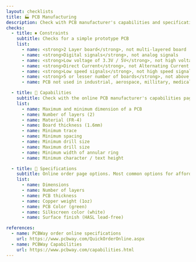 ```yaml
---
layout: checklists
title: 🏭 PCB Manufacturing
description: Check with PCB manufacturer's capabilities and specifications
checks:
  - title: ⏹ Constraints
    subtitle: Checks for a simple prototype PCB
    list:
      - name: <strong>2 Layer board</strong>, not multi-layered board
      - name: <strong>Digital signals</strong>, not analog signals
      - name: <strong>Low voltage of 3.3V / 5V</strong>, not high voltage
      - name: <strong>Direct Current</strong>, not Alternating Current
      - name: <strong>Low speed signals</strong>, not high speed signals (50MHz to 3GHz)
      - name: <strong>5 or lesser number of boards</strong>, not above 100
      - name: PCB not used in industrial, aerospace, millitary, medical and any other restricted industry

  - title: 📝 Capabilities
    subtitle: Check with the online PCB manufacturer's capabilities page. Approximate safe numbers are in brackets, but always better to check the capabilities page again!
    list:
      - name: Maximum and minimum dimension of a PCB
      - name: Number of layers (2)
      - name: Material (FR-4)
      - name: Board thickness (1.6mm)
      - name: Minimum trace
      - name: Minimum spacing
      - name: Minimum drill size
      - name: Maximum drill size
      - name: Minimum width of annular ring
      - name: Minimum character / text height

  - title: 📄 Specifications
    subtitle: Online order page options. Most common options for affordability are in brackets, but always check with the ordering page!
    list:
      - name: Dimensions
      - name: Number of layers
      - name: PCB thickness
      - name: Copper weight (1oz)
      - name: PCB Color (green)
      - name: Silkscreen color (white)
      - name: Surface finish (HASL lead-free)

references:
  - name: PCBWay order online specifications
    url: https://www.pcbway.com/QuickOrderOnline.aspx
  - name: PCBWay Capabilities
    url: https://www.pcbway.com/capabilities.html
---
```

